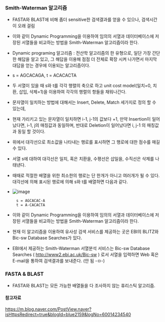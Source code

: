

### Smith-Waterman 알고리즘

-	FASTA와 BLAST에 비해 좀더 sensitive한 검색결과를 얻을 수 있으나, 검색시간이 오래 걸림
-	이와 같이 Dynamic Programming을 이용하여 임의의 서열과 데이터베이스에 저장된 서열들을 비교하는 방법을 Smith-Waterman 알고리즘이라 한다.
-	Dynamic programing 알고리즘 : 전산학 알고리즘의 한 유형으로, 일단 가장 간단한 해답을 알고 있고, 그 해답을 이용해 점점 더 전체로 확장 시켜 나가면서 
마지막 대답을 얻는 경우에 이용되는 알고리즘이다.

-  s = AGCACAGA,    t = ACACACTA    
-  두 서열이 있을 때 s와 t를 각각 행렬의 축으로 하고 unit cost model(일치=0, 치환, 삽입, 삭제=1)을 이용하여 각각의 행렬의 항들을 채워나간다.
-  문자열이 일치하는 방법에 대해서는 Insert, Delete, Match 세가지로 정의 할 수 있는데, 
- 현재 가리키고 있는 문자열이 일치하면 i-1, j-1의 값보다 +1, 만약 Insertion이 일어났다면, i-1, j의 매칭값과 동일하며, 반대로 Deletion이 일어났다면 i, j-1 의 매칭값과 동일 할 것이다.

- 위에서 대각선으로 최소값을 나타내는 행로를 표시하면 그 행로에 대한 점수를 매길 수 있다. 
- 서열 s에 대하여 대각선은 일치, 혹은 치환을, 수평선은 삽일을, 수직선은 삭제를 나태낸다. 
- 때때로 적절한 배열을 위한 최소한의 행로는 단 한개가 아니고 여러개가 될 수 있다.  대각선에 의해 표시된 행로에 의해 s와 t를 배열하면 다음과 같다.

- ![image](https://user-images.githubusercontent.com/15938354/162088154-cb323266-90b3-44e1-847f-15f62787a629.png)

```
     s = AGCACAC-A
     t = A-CACACTA
```

- 이와 같이 Dynamic Programming을 이용하여 임의의 서열과 데이터베이스에 저장된 서열들을 비교하는 방법을 Smith-Waterman 알고리즘이라 한다. 
-  현재 이 알고리즘을 이용하여 유사성 검색 서비스를 제공하는 곳은 EBI의 BLITZ와 Bic-sw Database Searches가 있다.

- EBI에서 제공하는 Smith-Waterman 서열분석 서비스는 Bic-sw Database Searches (  http://www2.ebi.ac.uk/Bic-sw ) 로서 서열을 입력하면 Web 혹은 E-mail을 통하여 검색결과를 보내준다.
(안 됨 -ㅁ-)

### FASTA & BLAST 
- FASTA와 BLAST는 모든 가능한 배열들을 다 조사하지 않는 휴리스틱 알고리즘.  

#### 참고자료
https://m.blog.naver.com/PostView.naver?isHttpsRedirect=true&blogId=blue2159&logNo=60014234540
